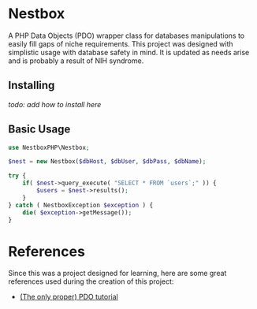# Nestbox

A PHP Data Objects (PDO) wrapper class for databases manipulations to easily fill gaps of niche requirements. This
project was designed with simplistic usage with database safety in mind. It is updated as needs arise and is probably a
result of NIH syndrome.

## Installing

*todo: add how to install here*

## Basic Usage

```php
use NestboxPHP\Nestbox;

$nest = new Nestbox($dbHost, $dbUser, $dbPass, $dbName);

try {
    if( $nest->query_execute( "SELECT * FROM `users`;" )) {
        $users = $nest->results();
    }
} catch ( NestboxException $exception ) {
    die( $exception->getMessage());
}
```

# References
Since this was a project designed for learning, here are some great references used during the creation of this project:
- [(The only proper) PDO tutorial](https://phpdelusions.net/pdo)
